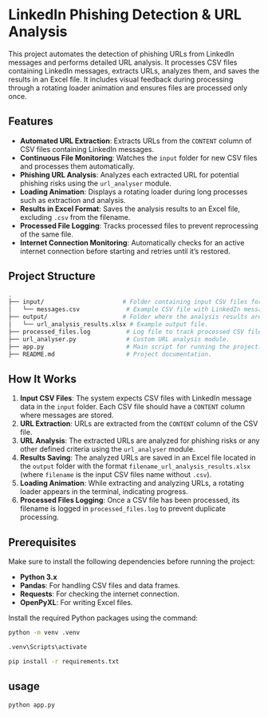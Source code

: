 # LinkedIn Phishing Detection & URL Analysis

This project automates the detection of phishing URLs from LinkedIn messages and performs detailed URL analysis. It processes CSV files containing LinkedIn messages, extracts URLs, analyzes them, and saves the results in an Excel file. It includes visual feedback during processing through a rotating loader animation and ensures files are processed only once.

## Features

- **Automated URL Extraction**: Extracts URLs from the `CONTENT` column of CSV files containing LinkedIn messages.
- **Continuous File Monitoring**: Watches the `input` folder for new CSV files and processes them automatically.
- **Phishing URL Analysis**: Analyzes each extracted URL for potential phishing risks using the `url_analyser` module.
- **Loading Animation**: Displays a rotating loader during long processes such as extraction and analysis.
- **Results in Excel Format**: Saves the analysis results to an Excel file, excluding `.csv` from the filename.
- **Processed File Logging**: Tracks processed files to prevent reprocessing of the same file.
- **Internet Connection Monitoring**: Automatically checks for an active internet connection before starting and retries until it’s restored.

## Project Structure

```bash
.
├── input/                      # Folder containing input CSV files for processing.
│   └── messages.csv             # Example CSV file with LinkedIn messages.
├── output/                     # Folder where the analysis results are saved.
│   └── url_analysis_results.xlsx # Example output file.
├── processed_files.log          # Log file to track processed CSV files.
├── url_analyser.py              # Custom URL analysis module.
├── app.py                       # Main script for running the project.
├── README.md                    # Project documentation.
```

## How It Works

1. **Input CSV Files**: The system expects CSV files with LinkedIn message data in the `input` folder. Each CSV file should have a `CONTENT` column where messages are stored.
2. **URL Extraction**: URLs are extracted from the `CONTENT` column of the CSV file.
3. **URL Analysis**: The extracted URLs are analyzed for phishing risks or any other defined criteria using the `url_analyser` module.
4. **Results Saving**: The analyzed URLs are saved in an Excel file located in the `output` folder with the format `filename_url_analysis_results.xlsx` (where `filename` is the input CSV files name without `.csv`).
5. **Loading Animation**: While extracting and analyzing URLs, a rotating loader appears in the terminal, indicating progress.
6. **Processed Files Logging**: Once a CSV file has been processed, its filename is logged in `processed_files.log` to prevent duplicate processing.

## Prerequisites

Make sure to install the following dependencies before running the project:

- **Python 3.x**
- **Pandas**: For handling CSV files and data frames.
- **Requests**: For checking the internet connection.
- **OpenPyXL**: For writing Excel files.

Install the required Python packages using the command:

```bash
python -m venv .venv

.venv\Scripts\activate

pip install -r requirements.txt
```
## usage
```bash
python app.py
```
